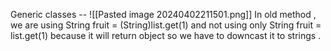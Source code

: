 Generic classes --
![[Pasted image 20240402211501.png]]
In old method , we are using  String fruit = (String)list.get(1)  and not using only 
String fruit = list.get(1) because it will return object so we have to downcast it to strings .

